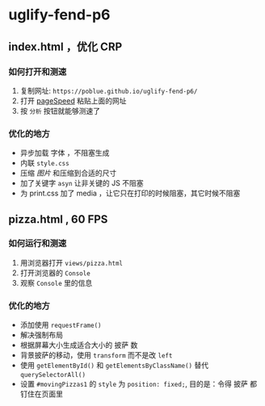 # uglify-fend-p6
## index.html ，优化 CRP

### 如何打开和测速
1. 复制网址: `https://poblue.github.io/uglify-fend-p6/`
2. 打开 [pageSpeed][1] 粘贴上面的网址
3. 按 `分析` 按钮就能够测速了
### 优化的地方
- 异步加载 字体 ，不阻塞生成
- 内联 `style.css`
- 压缩 *图片* 和压缩到合适的尺寸
- 加了关键字 `asyn` 让非关键的 JS 不阻塞
- 为 print.css 加了 media ，让它只在打印的时候阻塞，其它时候不阻塞


## pizza.html , 60 FPS
### 如何运行和测速
1. 用浏览器打开 `views/pizza.html`
2. 打开浏览器的 `Console` 
3. 观察 `Console` 里的信息
### 优化的地方
- 添加使用 `requestFrame()`
- 解决强制布局
- 根据屏幕大小生成适合大小的 披萨 数
- 背景披萨的移动，使用 `transform` 而不是改 `left` 
- 使用  `getElementById()` 和 `getElementsByClassName()` 替代 `querySelectorAll()`
- 设置 `#movingPizzas1` 的 `style` 为 `position: fixed;`, 目的是：令得 披萨 都钉住在页面里



[1]:	https://developers.google.com/speed/pagespeed/insights/?url=https%3A%2F%2Fpoblue.github.io%2Fuglify-fend-p6%2F&tab=mobile "pageSpeed"